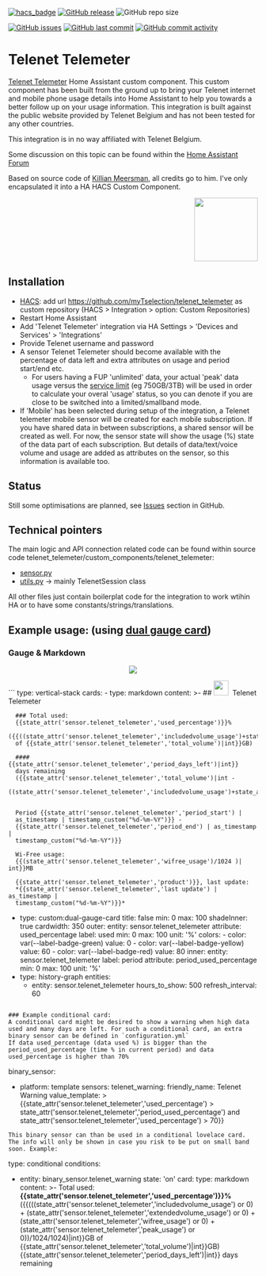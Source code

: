 [![hacs_badge](https://img.shields.io/badge/HACS-Custom-41BDF5.svg)](https://github.com/hacs/integration)
[![GitHub release](https://img.shields.io/github/release/myTselection/telenet_telemeter.svg)](https://github.com/myTselection/telenet_telemeter/releases)
![GitHub repo size](https://img.shields.io/github/repo-size/myTselection/telenet_telemeter.svg)

[![GitHub issues](https://img.shields.io/github/issues/myTselection/telenet_telemeter.svg)](https://github.com/myTselection/telenet_telemeter/issues)
[![GitHub last commit](https://img.shields.io/github/last-commit/myTselection/telenet_telemeter.svg)](https://github.com/myTselection/telenet_telemeter/commits/main)
[![GitHub commit activity](https://img.shields.io/github/commit-activity/m/myTselection/telenet_telemeter.svg)](https://github.com/myTselection/telenet_telemeter/graphs/commit-activity)

# Telenet Telemeter
[Telenet Telemeter](https://www2.telenet.be/nl/business/klantenservice/raadpleeg-uw-internetverbruik/) Home Assistant custom component. This custom component has been built from the ground up to bring your Telenet internet and mobile phone usage details into Home Assistant to help you towards a better follow up on your usage information. This integration is built against the public website provided by Telenet Belgium and has not been tested for any other countries.

This integration is in no way affiliated with Telenet Belgium.

Some discussion on this topic can be found within the [Home Assistant Forum](https://community.home-assistant.io/t/telenet-telemeter-isp-monthly-data-usage/444810)

Based on source code of [Killian Meersman](https://github.com/KillianMeersman/telemeter), all credits go to him. I've only encapsulated it into a HA HACS Custom Component. 
<p align="right"><img src="https://github.com/myTselection/telenet_telemeter/blob/main/logo.png" width="128"/></p>
<!-- <p align="center"><img src="https://github.com/myTselection/telenet_telemeter/blob/main/Gauge%20Card%20Configuration.png"/></p> -->


## Installation
- [HACS](https://hacs.xyz/): add url https://github.com/myTselection/telenet_telemeter as custom repository (HACS > Integration > option: Custom Repositories)
- Restart Home Assistant
- Add 'Telenet Telemeter' integration via HA Settings > 'Devices and Services' > 'Integrations'
- Provide Telenet username and password
- A sensor Telenet Telemeter should become available with the percentage of data left and extra attributes on usage and period start/end etc.
  - For users having a FUP 'unlimited' data, your actual 'peak' data usage versus the [service limit](https://www2.telenet.be/content/www-telenet-be/nl/klantenservice/wat-is-telenet-netwerkbeheer.html) (eg 750GB/3TB) will be used in order to calculate your overal 'usage' status, so you can denote if you are close to be switched into a limited/smallband mode.
- If 'Mobile' has been selected during setup of the integration, a Telenet telemeter mobile sensor will be created for each mobile subscription. If you have shared data in between subscriptions, a shared sensor will be created as well. For now, the sensor state will show the usage (%) state of the data part of each subscription. But details of data/text/voice volume and usage are added as attributes on the sensor, so this information is available too. 

## Status
Still some optimisations are planned, see [Issues](https://github.com/myTselection/telenet_telemeter/issues) section in GitHub.

## Technical pointers
The main logic and API connection related code can be found within source code telenet_telemeter/custom_components/telenet_telemeter:
- [sensor.py](https://github.com/myTselection/telenet_telemeter/blob/main/custom_components/telenet_telemeter/sensor.py)
- [utils.py](https://github.com/myTselection/telenet_telemeter/blob/main/custom_components/telenet_telemeter/utils.py) -> mainly TelenetSession class

All other files just contain boilerplat code for the integration to work wtihin HA or to have some constants/strings/translations.

## Example usage: (using [dual gauge card](https://github.com/custom-cards/dual-gauge-card))
### Gauge & Markdown
<p align="center"><img src="https://github.com/myTselection/telenet_telemeter/blob/main/Markdown%20Gauge%20Card%20example.png"/></p>
```
type: vertical-stack
cards:
  - type: markdown
    content: >-
      ## <img
      src="https://raw.githubusercontent.com/myTselection/telenet_telemeter/main/logo.png"
      width="30"/>&nbsp;&nbsp;Telenet Telemeter

      ### Total used:
      {{state_attr('sensor.telenet_telemeter','used_percentage')}}%
      ({{((state_attr('sensor.telenet_telemeter','includedvolume_usage')+state_attr('sensor.telenet_telemeter','extendedvolume_usage')+state_attr('sensor.telenet_telemeter','wifree_usage'))/1024/1024)|int}}GB
      of {{state_attr('sensor.telenet_telemeter','total_volume')|int}}GB)

      #### {{state_attr('sensor.telenet_telemeter','period_days_left')|int}}
      days remaining
      ({{state_attr('sensor.telenet_telemeter','total_volume')|int -
      ((state_attr('sensor.telenet_telemeter','includedvolume_usage')+state_attr('sensor.telenet_telemeter','extendedvolume_usage')+state_attr('sensor.telenet_telemeter','wifree_usage'))/1024/1024)|int}}GB)


      Period {{state_attr('sensor.telenet_telemeter','period_start') |
      as_timestamp | timestamp_custom("%d-%m-%Y")}} -
      {{state_attr('sensor.telenet_telemeter','period_end') | as_timestamp |
      timestamp_custom("%d-%m-%Y")}} 

      Wi-Free usage:
      {{(state_attr('sensor.telenet_telemeter','wifree_usage')/1024 )| int}}MB

      {{state_attr('sensor.telenet_telemeter','product')}}, last update:
      *{{state_attr('sensor.telenet_telemeter','last update') | as_timestamp |
      timestamp_custom("%d-%m-%Y")}}*
  - type: custom:dual-gauge-card
    title: false
    min: 0
    max: 100
    shadeInner: true
    cardwidth: 350
    outer:
      entity: sensor.telenet_telemeter
      attribute: used_percentage
      label: used
      min: 0
      max: 100
      unit: '%'
      colors:
        - color: var(--label-badge-green)
          value: 0
        - color: var(--label-badge-yellow)
          value: 60
        - color: var(--label-badge-red)
          value: 80
    inner:
      entity: sensor.telenet_telemeter
      label: period
      attribute: period_used_percentage
      min: 0
      max: 100
      unit: '%'
  - type: history-graph
    entities:
      - entity: sensor.telenet_telemeter
    hours_to_show: 500
    refresh_interval: 60
```

### Example conditional card:
A conditional card might be desired to show a warning when high data used and many days are left. For such a conditional card, an extra binary sensor can be defined in `configuration.yml` 
If data used_percentage (data used %) is bigger than the period_used_percentage (time % in current period) and data used_percentage is higher than 70% 
```
binary_sensor:
  - platform: template
    sensors:
      telenet_warning:
        friendly_name: Telenet Warning
        value_template: >
           {{state_attr('sensor.telenet_telemeter','used_percentage') > state_attr('sensor.telenet_telemeter','period_used_percentage') and state_attr('sensor.telenet_telemeter','used_percentage') > 70}}
```
This binary sensor can than be used in a conditional lovelace card. The info will only be shown in case you risk to be put on small band soon. Example:
```   
type: conditional
conditions:
  - entity: binary_sensor.telenet_warning
    state: 'on'
card:
  type: markdown
  content: >-
    Total used:
    **{{state_attr('sensor.telenet_telemeter','used_percentage')}}%**
    ({{(((state_attr('sensor.telenet_telemeter','includedvolume_usage') or 0) + (state_attr('sensor.telenet_telemeter','extendedvolume_usage') or 0) + (state_attr('sensor.telenet_telemeter','wifree_usage') or 0) + (state_attr('sensor.telenet_telemeter','peak_usage') or 0))/1024/1024)|int}}GB
    of {{state_attr('sensor.telenet_telemeter','total_volume')|int}}GB)
    {{state_attr('sensor.telenet_telemeter','period_days_left')|int}} days remaining
```
